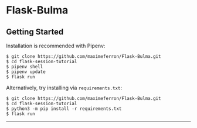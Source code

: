 # Flask-Bulma

## Getting Started

Installation is recommended with Pipenv:

```shell
$ git clone https://github.com/maximeferron/Flask-Bulma.git
$ cd flask-session-tutorial
$ pipenv shell
$ pipenv update
$ flask run
```

Alternatively, try installing via `requirements.txt`:

```shell
$ git clone https://github.com/maximeferron/Flask-Bulma.git
$ cd flask-session-tutorial
$ python3 -m pip install -r requirements.txt
$ flask run
```
-----
